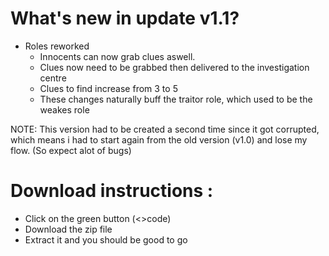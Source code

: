 # What's new in update v1.1?
- Roles reworked
  - Innocents can now grab clues aswell.
  - Clues now need to be grabbed then delivered to the investigation centre
  - Clues to find increase from 3 to 5
  - These changes naturally buff the traitor role, which used to be the weakes role

NOTE: This version had to be created a second time since it got corrupted, which means i had to start again from the old version (v1.0) and lose my flow. (So expect alot of bugs)
  
# Download instructions :
- Click on the green button (<>code) 
- Download the zip file
- Extract it and you should be good to go
